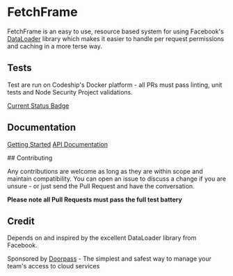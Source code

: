 # FetchFrame

FetchFrame is an easy to use, resource based system for using Facebook's [DataLoader](https://github.com/facebook/dataloader) library which makes it easier to handle per request permissions
and caching in a more terse way.

## Tests

Test are run on Codeship's Docker platform - all PRs must pass linting, unit tests and Node Security Project validations.

[Current Status Badge]()

## Documentation

[Getting Started]()
[API Documentation]()

## Contributing

Any contributions are welcome as long as they are within scope and maintain compatibility. You can open an issue to discuss a change if you are unsure - or just send the Pull Request and have the conversation.

**Please note all Pull Requests must pass the full test battery**

## Credit

Depends on and inspired by the excellent DataLoader library from Facebook.

Sponsored by [Doorpass](https://doorpass.io) - The simplest and safest way to manage your team's access to cloud services
